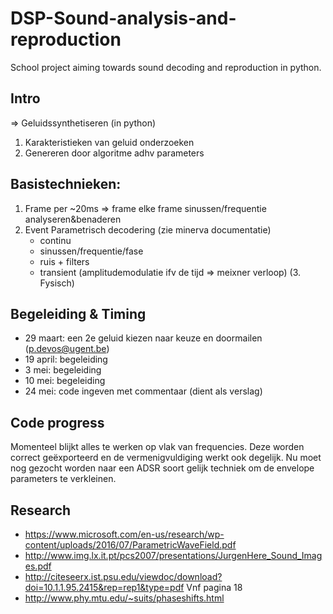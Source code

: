 # DSP-Sound-analysis-and-reproduction
School project aiming towards sound decoding and reproduction in python.

## Intro
=> Geluidssynthetiseren (in python)
1. Karakteristieken van geluid onderzoeken
2. Genereren door algoritme adhv parameters

## Basistechnieken:
1. Frame
    per ~20ms => frame
    elke frame sinussen/frequentie analyseren&benaderen
2. Event
    Parametrisch decodering (zie minerva documentatie)
      - continu
      - sinussen/frequentie/fase
      - ruis + filters
      - transient (amplitudemodulatie ifv de tijd => meixner verloop)
(3. Fysisch)

## Begeleiding & Timing
* 29 maart: een 2e geluid kiezen naar keuze en doormailen (p.devos@ugent.be)
* 19 april: begeleiding
* 3 mei: begeleiding
* 10 mei: begeleiding
* 24 mei: code ingeven met commentaar (dient als verslag) 

## Code progress
Momenteel blijkt alles te werken op vlak van frequencies. Deze worden correct geëxporteerd
en de vermenigvuldiging werkt ook degelijk.
Nu moet nog gezocht worden naar een ADSR soort gelijk techniek om de envelope parameters
te verkleinen.

## Research
* https://www.microsoft.com/en-us/research/wp-content/uploads/2016/07/ParametricWaveField.pdf
* http://www.img.lx.it.pt/pcs2007/presentations/JurgenHere_Sound_Images.pdf
* http://citeseerx.ist.psu.edu/viewdoc/download?doi=10.1.1.95.2415&rep=rep1&type=pdf Vnf pagina 18
* http://www.phy.mtu.edu/~suits/phaseshifts.html
